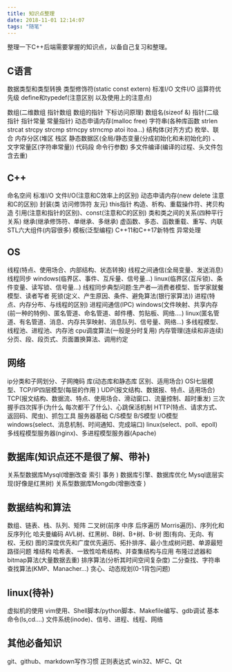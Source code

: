 ```yaml
---
title: 知识点整理
date: 2018-11-01 12:14:07
tags: "随笔"
---
```


整理一下C++后端需要掌握的知识点，以备自己复习和整理。

## C语言

数据类型和类型转换
类型修饰符(static const  extern)
标准I/O 文件I/O
运算符优先级
define和typedef(注意区别 以及使用上的注意点)

<!--more-->

数组(二维数组 指针数组  数组的指针  下标访问原理)   数组名(sizeof &)
指针(二级指针  指针常量 常量指针)
动态申请内存(malloc  free)
字符串(各种库函数 strlen strcat strcpy strcmp  strncpy strncmp atoi itoa...)
结构体(对齐方式)
枚举、联合
内存分区(堆区 栈区 静态数据区(全局/静态变量(分成初始化和未初始化的) 、 文字常量区(字符串常量)) 代码段 命令行参数)
多文件编译(编译的过程、头文件包含去重)

## C++
命名空间
标准I/O 文件I/O(注意和C效率上的区别)
动态申请内存(new delete  注意和C的区别)
封装(类  访问修饰符  友元)
this指针
构造、析构、重载操作符、拷贝构造
引用(注意和指针的区别)、const(注意和C的区别)
类和类之间的关系(四种平行关系)
继承(继承修饰符、单继承、多继承)
虚函数、多态、函数重载、重写、内联
STL六大组件(内容很多)
模板(泛型编程)
C++11和C++17新特性
异常处理

## OS
线程(特点、使用场合、内部结构、状态转换)
线程之间通信(全局变量、发送消息)
线程同步
windows(临界区、事件、互斥量、信号量...)
linux(临界区(互斥锁)、条件变量、读写锁、信号量...)
线程同步典型问题:生产者—消费者模型、哲学家就餐模型、读者写者
死锁(定义、产生原因、条件、避免算法(银行家算法))
进程(特点、内存分布、与线程的区别)
进程间通信(IPC)
windows(文件映射、共享内存(前一种的特例)、匿名管道、命名管道、邮件槽、剪贴板、网络....)
linux(匿名管道、有名管道、消息、内存共享映射、消息队列、信号量、网络...)
多线程模型、线程池、进程池、内存池
cpu调度算法(一般是分时复用)
内存管理(连续和非连续)
分页、段、段页式、页面置换算法、调用约定

## 网络
ip分类和子网划分、子网掩码
库(动态库和静态库   区别、适用场合)
OSI七层模型、TCP/IP四层模型(每层的作用 )
UDP(报文结构、数据报、特点、适用场合)
TCP(报文结构、数据流、特点、使用场合、滑动窗口、流量控制、超时重发)
三次握手四次挥手(为什么  每次都干了什么)、心跳保活机制
HTTP(特点、请求方式、返回码、爬虫)、抓包工具
服务器基础  C/S模型  B/S模型
I/O模型
windows(select、消息机制、时间通知、完成端口)
linux(select、poll、epoll)
多线程模型服务器(nginx)、多进程模型服务器(Apache)

## 数据库(知识点还不是很了解、带补)
关系型数据库Mysql(增删改查 索引 事务 )
数据库引擎、数据库优化
Mysql底层实现(好像是红黑树)
关系型数据库Mongdb(增删改查 )

## 数据结构和算法
数组、链表、栈、队列、矩阵
二叉树(前序 中序 后序遍历   Morris遍历)、序列化和反序列化
哈夫曼编码
AVL树、红黑树、B树、B+树、B-树
图(有向、无向、有权、无权)
图的深度优先和广度优先遍历、拓扑排序、最小生成树问题、单源最短路径问题
堆结构
哈希表、一致性哈希结构、并查集结构与应用
布隆过滤器和bitmap算法(大量数据去重)
排序算法(分析其时间空间复杂度)
二分查找、字符串查找算法(KMP、Manacher...)
贪心、动态规划(0-1背包问题)

## linux(待补)
虚拟机的使用
vim使用、Shell脚本/python脚本、Makefile编写、gdb调试
基本命令(ls,cd....)
文件系统(inode)、信号、进程、线程、网络



## 其他必备知识
git、github、markdown写作习惯
正则表达式
win32、MFC、Qt



